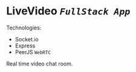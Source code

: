 # LiveVideo *`FullStack App`*
 Technologies:
   - Socket.io
   - Express
   - PeerJS  `WebRTC`
<p>
  Real time video chat room. 
</p>

